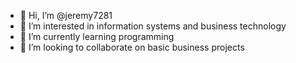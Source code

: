 - 👋 Hi, I’m @jeremy7281
- 👀 I’m interested in information systems and business technology
- 🌱 I’m currently learning programming
- 💞️ I’m looking to collaborate on basic business projects

<!---
jeremy7281/jeremy7281 is a ✨ special ✨ repository because its `README.md` (this file) appears on your GitHub profile.
You can click the Preview link to take a look at your changes.
--->
